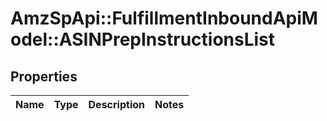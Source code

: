 # AmzSpApi::FulfillmentInboundApiModel::ASINPrepInstructionsList

## Properties
Name | Type | Description | Notes
------------ | ------------- | ------------- | -------------

